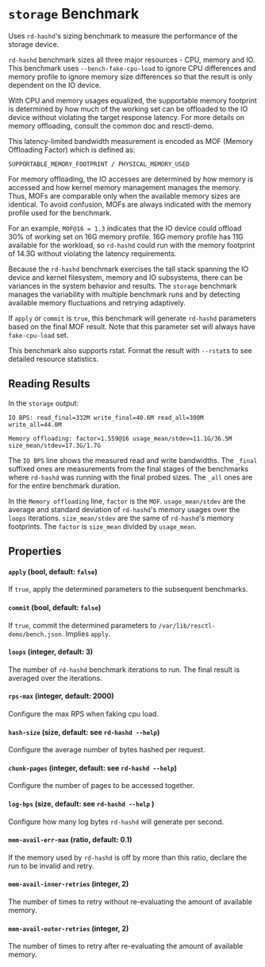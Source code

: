 # `storage` Benchmark

Uses `rd-hashd`'s sizing benchmark to measure the performance of the storage
device.

`rd-hashd` benchmark sizes all three major resources - CPU, memory and IO.
This benchmark uses `--bench-fake-cpu-load` to ignore CPU differences and
memory profile to ignore memory size differences so that the result is only
dependent on the IO device.

With CPU and memory usages equalized, the supportable memory footprint is
determined by how much of the working set can be offloaded to the IO device
without violating the target response latency. For more details on memory
offloading, consult the common doc and resctl-demo.

This latency-limited bandwidth measurement is encoded as MOF (Memory
Offloading Factor) which is defined as:

```
SUPPORTABLE_MEMORY_FOOTPRINT / PHYSICAL_MEMORY_USED
```

For memory offloading, the IO accesses are determined by how memory is
accessed and how kernel memory management manages the memory. Thus, MOFs are
comparable only when the available memory sizes are identical. To avoid
confusion, MOFs are always indicated with the memory profile used for the
benchmark.

For an example, `MOF@16 = 1.3` indicates that the IO device could offload
30% of working set on 16G memory profile. 16G memory profile has 11G
available for the workload, so `rd-hashd` could run with the memory
footprint of 14.3G without violating the latency requirements.

Because the `rd-hashd` benchmark exercises the tall stack spanning the IO
device and kernel filesystem, memory and IO subsystems, there can be
variances in the system behavior and results. The `storage` benchmark
manages the variability with multiple benchmark runs and by detecting
available memory fluctuations and retrying adaptively.

If `apply` or `commit` is `true`, this benchmark will generate `rd-hashd`
parameters based on the final MOF result. Note that this parameter set will
always have `fake-cpu-load` set.

This benchmark also supports rstat. Format the result with `--rstat`s to see
detailed resource statistics.


## Reading Results

In the `storage` output:

```
IO BPS: read_final=332M write_final=40.6M read_all=300M write_all=44.0M

Memory offloading: factor=1.559@16 usage_mean/stdev=11.1G/36.5M size_mean/stdev=17.3G/1.7G
```

The `IO BPS` line shows the measured read and write bandwidths. The `_final`
suffixed ones are measurements from the final stages of the benchmarks where
`rd-hashd` was running with the final probed sizes. The `_all` ones are for
the entire benchmark duration.

In the `Memory offloading` line, `factor` is the `MOF`. `usage_mean/stdev`
are the average and standard deviation of `rd-hashd`'s memory usages over
the `loops` iterations. `size_mean/stdev` are the same of `rd-hashd`'s
memory footprints. The `factor` is `size_mean` divided by `usage_mean`.


## Properties

#### `apply` (bool, default: `false`)

If `true`, apply the determined parameters to the subsequent benchmarks.

#### `commit` (bool, default: `false`)

If `true`, commit the determined parameters to
`/var/lib/resctl-demo/bench.json`. Implies `apply`.

#### `loops` (integer, default: 3)

The number of `rd-hashd` benchmark iterations to run. The final result is
averaged over the iterations.

#### `rps-max` (integer, default: 2000)

Configure the max RPS when faking cpu load.

#### `hash-size` (size, default: see `rd-hashd --help`)

Configure the average number of bytes hashed per request.

#### `chunk-pages` (integer, default: see `rd-hashd --help`)

Configure the number of pages to be accessed together.

#### `log-bps` (size, default: see `rd-hashd --help` )

Configure how many log bytes `rd-hashd` will generate per second.

#### `mem-avail-err-max` (ratio, default: 0.1)

If the memory used by `rd-hashd` is off by more than this ratio, declare the
run to be invalid and retry.

#### `mem-avail-inner-retries` (integer, 2)

The number of times to retry without re-evaluating the amount of available
memory.

#### `mem-avail-outer-retries` (integer, 2)

The number of times to retry after re-evaluating the amount of available
memory.
